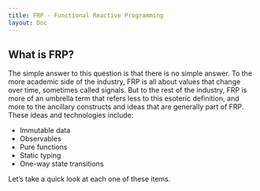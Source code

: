 ```yaml
---
title: FRP - Functional Reactive Programming
layout: Doc
---
```


## What is FRP?
The simple answer to this question is that there is no simple answer. To the more academic side of the industry, FRP is all about values that change over time, sometimes called signals. But to the rest of the industry, FRP is more of an umbrella term that refers less to this esoteric definition, and more to the ancillary constructs and ideas that are generally part of FRP. These ideas and technologies include:

* Immutable data
* Observables
* Pure functions
* Static typing
* One-way state transitions

Let’s take a quick look at each one of these items.